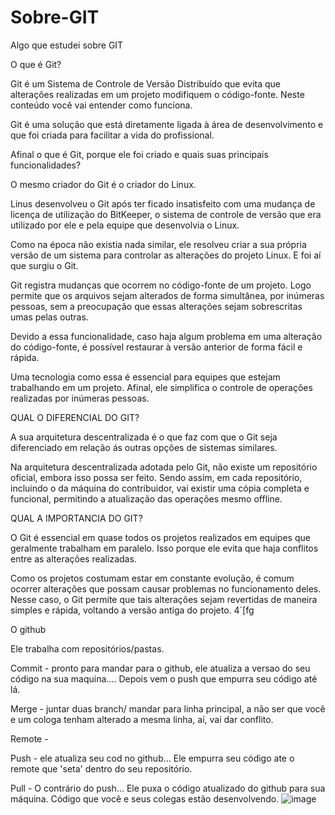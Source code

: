 # Sobre-GIT
Algo que estudei sobre GIT

O que é Git?

Git é um Sistema de Controle de Versão Distribuído que evita que alterações realizadas em um projeto modifiquem o código-fonte. Neste conteúdo você vai entender como funciona.

Git é uma solução que está diretamente ligada à área de desenvolvimento e que foi criada para facilitar a vida do profissional.

Afinal o que é Git, porque ele foi criado e quais suas principais funcionalidades?

O mesmo criador do Git é o criador do Linux.

Linus desenvolveu o Git após ter ficado insatisfeito com uma mudança de licença de utilização do BitKeeper, o sistema de controle de versão que era utilizado por ele e pela equipe que desenvolvia o Linux.


Como na época não existia nada similar, ele resolveu criar a sua própria versão de um sistema para controlar as alterações do projeto Linux. E foi aí que surgiu o Git.

Git registra mudanças que ocorrem no código-fonte de um projeto. Logo permite que os arquivos sejam alterados de forma simultânea, por inúmeras pessoas, sem a preocupação que essas alterações sejam sobrescritas umas pelas outras.

Devido a essa funcionalidade, caso haja algum problema em uma alteração do código-fonte, é possível restaurar à versão anterior de forma fácil e rápida.

Uma tecnologia como essa é essencial para equipes que estejam trabalhando em um projeto.  Afinal, ele simplifica o controle de operações realizadas por inúmeras pessoas.

QUAL O DIFERENCIAL DO GIT?

A sua arquitetura descentralizada é o que faz com que o Git seja diferenciado em relação ás outras opções de sistemas similares.

Na arquitetura descentralizada adotada pelo Git, não existe um repositório oficial, embora isso possa ser feito. Sendo assim, em cada repositório, incluindo o da máquina do contribuidor, vai existir uma cópia completa e funcional, permitindo a atualização das operações mesmo offline. 

QUAL A IMPORTANCIA DO GIT?

O Git é essencial em quase todos os projetos realizados em equipes que geralmente trabalham em paralelo. Isso porque ele evita que haja conflitos entre as alterações realizadas.

Como os projetos costumam estar em constante evolução, é comum ocorrer alterações que possam causar problemas no funcionamento deles. Nesse caso, o Git permite que tais alterações sejam revertidas de maneira simples e rápida, voltando a versão antiga do projeto. 4´[fg


O github

Ele trabalha com repositórios/pastas.  

Commit - pronto para mandar para o github, ele atualiza a versao do seu código na sua maquina.... Depois vem o push que empurra seu código até lá.

Merge - juntar duas branch/ mandar para linha principal, a não ser que você e um cologa tenham alterado a mesma linha, aí, vai dar conflito.

Remote -

Push - ele atualiza seu cod no github... Ele empurra seu código ate o remote que 'seta' dentro do seu repositório.

Pull - O contrário do push... Ele puxa o código atualizado do github para sua máquina. Código que você e seus colegas estão desenvolvendo.
![image](https://user-images.githubusercontent.com/57508500/165304669-363ea775-c58c-4192-896d-9fcfa6d2b368.png)
